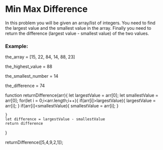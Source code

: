 <h1>Min Max Difference</h1>

<p>In this problem you will be given an array/list of integers. You need to find the largest value and the smallest value in the array. Finally you need to return the difference (largest value - smallest value) of the two values.</p>

<h3>Example:</h3>

<p>the_array = [15, 22, 84, 14, 88, 23]</p>
<p>the_highest_value = 88</p>
<p>the_smallest_number = 14</p>
<p>the_difference = 74</p>


function returnDifference(arr){
    let largestValue = arr[0];
    let smallestValue = arr[0];
    for(let i = 0;i<arr.length;i++){
        if(arr[i]>largestValue){
            largestValue = arr[i];
        }
        if(arr[i]<smallestValue){
            smallestValue = arr[i];
        }
        
    }
    let difference = largestValue - smallestValue
    return difference
}

returnDifference([5,4,9,2,1]);



  

